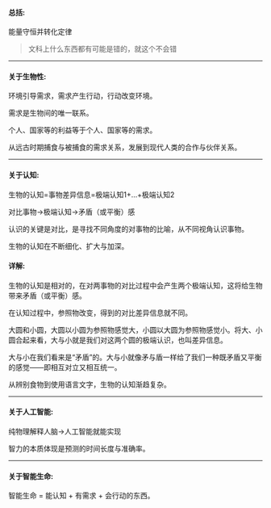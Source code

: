 #### 总括:

能量守恒并转化定律

> 文科上什么东西都有可能是错的，就这个不会错

___

#### 关于生物性:

环境引导需求，需求产生行动，行动改变环境。

需求是生物间的唯一联系。

个人、国家等的利益等于个人、国家等的需求。

从远古时期捕食与被捕食的需求关系，发展到现代人类的合作与伙伴关系。

___

#### 关于认知:

生物的认知=事物差异信息=极端认知1+…+极端认知2

对比事物→极端认知→矛盾（或平衡）感

认识的关键是对比，是寻找不同角度的对事物的比喻，从不同视角认识事物。

生物的认知在不断细化、扩大与加深。

#### 详解:

生物的认知是相对的，在对两事物的对比过程中会产生两个极端认知，这将给生物带来矛盾（或平衡）感。

在认知过程中，参照物改变，得到的对比差异信息就不同。

大圆和小圆，大圆以小圆为参照物感觉大，小圆以大圆为参照物感觉小。将大、小圆合起来看，大与小就是我们对这两个圆的极端认识，也叫差异信息。

大与小在我们看来是“矛盾”的。大与小就像矛与盾一样给了我们一种既矛盾又平衡的感觉——即相互对立又相互统一。

从辨别食物到使用语言文字，生物的认知渐趋复杂。

___

#### 关于人工智能:

纯物理解释人脑→人工智能就能实现

智力的本质体现是预测的时间长度与准确率。

___

#### 关于智能生命:

智能生命 = 能认知 + 有需求 + 会行动的东西。
